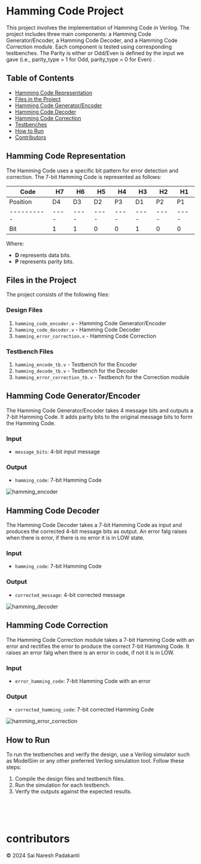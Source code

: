# Hamming Code Project

This project involves the implementation of Hamming Code in Verilog. The project includes three main components: a Hamming Code Generator/Encoder, a Hamming Code Decoder, and a Hamming Code Correction module. Each component is tested using corresponding testbenches. The Parity is either or Odd/Even is defined by the input we gave (i.e., parity_type = 1 for Odd, parity_type = 0 for Even) . 


## Table of Contents

- [Hamming Code Representation](#hamming-code-representation)
- [Files in the Project](#files-in-the-project)
- [Hamming Code Generator/Encoder](#hamming-code-generatorencoder)
- [Hamming Code Decoder](#hamming-code-decoder)
- [Hamming Code Correction](#hamming-code-correction)
- [Testbenches](#testbenches)
- [How to Run](#how-to-run)
- [Contributors](#contributors)

## Hamming Code Representation

The Hamming Code uses a specific bit pattern for error detection and correction. The 7-bit Hamming Code is represented as follows:

|   Code   | H7 | H6 | H5 | H4 | H3 | H2 | H1 |
|----------|----|----|----|----|----|----|----|
| Position | D4 | D3 | D2 | P3 | D1 | P2 | P1 |
|----------|----|----|----|----|----|----|----|
| Bit      | 1  | 1  | 0  | 0  | 1  | 0  | 0  |

Where:
- **D** represents data bits.
- **P** represents parity bits.

## Files in the Project

The project consists of the following files:

### Design Files
1. `hamming_code_encoder.v` - Hamming Code Generator/Encoder
2. `hamming_code_decoder.v` - Hamming Code Decoder
3. `hamming_error_correction.v` - Hamming Code Correction

### Testbench Files
1. `hamming_encode_tb.v` - Testbench for the Encoder
2. `hamming_decode_tb.v` - Testbench for the Decoder
3. `hamming_error_correction_tb.v` - Testbench for the Correction module

## Hamming Code Generator/Encoder

The Hamming Code Generator/Encoder takes 4 message bits and outputs a 7-bit Hamming Code. It adds parity bits to the original message bits to form the Hamming Code. 
### Input
- `message_bits`: 4-bit input message

### Output
- `hamming_code`: 7-bit Hamming Code

![hamming_encoder](https://github.com/user-attachments/assets/210dd03f-400c-4770-90b1-abd7dbff36d9)

## Hamming Code Decoder

The Hamming Code Decoder takes a 7-bit Hamming Code as input and produces the corrected 4-bit message bits as output. An error falg raises when there is error, if there is no error it is in LOW state.

### Input
- `hamming_code`: 7-bit Hamming Code

### Output
- `corrected_message`: 4-bit corrected message

![hamming_decoder](https://github.com/user-attachments/assets/dc975a91-fd75-4586-8777-00f3712664dc)

## Hamming Code Correction

The Hamming Code Correction module takes a 7-bit Hamming Code with an error and rectifies the error to produce the correct 7-bit Hamming Code. It raises an error falg when there is an error in code, if not it is in LOW.

### Input
- `error_hamming_code`: 7-bit Hamming Code with an error

### Output
- `corrected_hamming_code`: 7-bit corrected Hamming Code

![hamming_error_correction](https://github.com/user-attachments/assets/3b6fb4a3-03ea-406c-9b6b-3b734b65d047)



## How to Run

To run the testbenches and verify the design, use a Verilog simulator such as ModelSim or any other preferred Verilog simulation tool. Follow these steps:

1. Compile the design files and testbench files.
2. Run the simulation for each testbench.
3. Verify the outputs against the expected results.

&nbsp;

&nbsp;
# contributors
© 2024 Sai Naresh Padakanti
